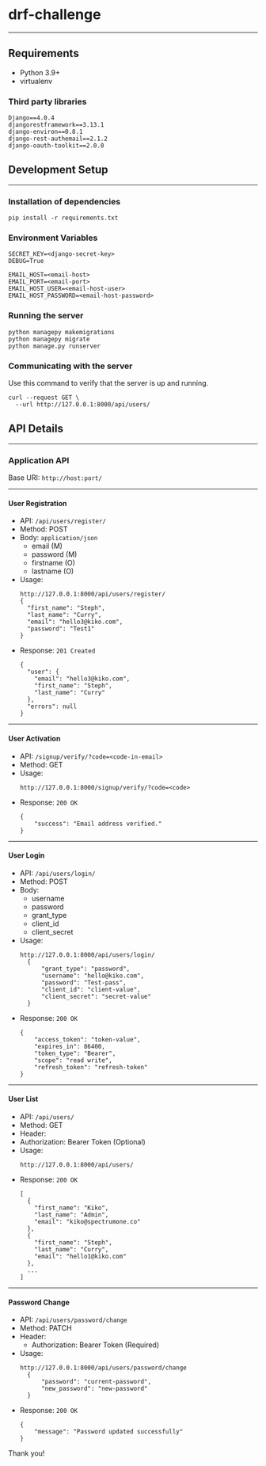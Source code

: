 # drf-challenge

----
## Requirements
* Python 3.9+
* virtualenv

### Third party libraries
```dotenv
Django==4.0.4
djangorestframework==3.13.1
django-environ==0.8.1
django-rest-authemail==2.1.2
django-oauth-toolkit==2.0.0
```

## Development Setup

---
### Installation of dependencies
```commandline
pip install -r requirements.txt
```

### Environment Variables
```dotenv
SECRET_KEY=<django-secret-key>
DEBUG=True

EMAIL_HOST=<email-host>
EMAIL_PORT=<email-port>
EMAIL_HOST_USER=<email-host-user>
EMAIL_HOST_PASSWORD=<email-host-password>
```
### Running the server
```commandline
python managepy makemigrations
python managepy migrate
python manage.py runserver
```

### Communicating with the server
Use this command to verify that the server is up and running.

```commandline
curl --request GET \
  --url http://127.0.0.1:8000/api/users/
```

## API Details

---
### Application API
Base URI: `http://host:port/`

---
#### User Registration
* API: `/api/users/register/`
* Method: POST
* Body: `application/json`
  * email (M)
  * password (M)
  * firstname (O)
  * lastname (O)
* Usage:
  ```commandline
  http://127.0.0.1:8000/api/users/register/
  {
    "first_name": "Steph",
    "last_name": "Curry",
    "email": "hello3@kiko.com",
    "password": "Test1"
  }
  ```
* Response: `201 Created`
    ```commandline
    {
      "user": {
        "email": "hello3@kiko.com",
        "first_name": "Steph",
        "last_name": "Curry"
      },
      "errors": null
    }
    ```
---
#### User Activation
* API: `/signup/verify/?code=<code-in-email>`
* Method: GET
* Usage:
  ```commandline
  http://127.0.0.1:8000/signup/verify/?code=<code>
  ```
* Response: `200 OK`
    ```commandline
    {
        "success": "Email address verified."
    }
    ```
---
#### User Login
* API: `/api/users/login/`
* Method: POST
* Body:
    * username
    * password
    * grant_type
    * client_id
    * client_secret
* Usage:
  ```commandline
  http://127.0.0.1:8000/api/users/login/
    {
        "grant_type": "password",
        "username": "hello@kiko.com",
        "password": "Test-pass",
        "client_id": "client-value",
        "client_secret": "secret-value"
    }
  ```
* Response: `200 OK`
    ```commandline
    {
        "access_token": "token-value",
        "expires_in": 86400,
        "token_type": "Bearer",
        "scope": "read write",
        "refresh_token": "refresh-token"
    }
    ```
---
#### User List
* API: `/api/users/`
* Method: GET
* Header:
 * Authorization: Bearer Token (Optional)
* Usage:
  ```commandline
  http://127.0.0.1:8000/api/users/
  ```
* Response: `200 OK`
    ```commandline
    [
      {
        "first_name": "Kiko",
        "last_name": "Admin",
        "email": "kiko@spectrumone.co"
      },
      {
        "first_name": "Steph",
        "last_name": "Curry",
        "email": "hello1@kiko.com"
      },
      ...
    ]
    ```
---
#### Password Change
* API: `/api/users/password/change`
* Method: PATCH
* Header:
  * Authorization: Bearer Token (Required)
* Usage:
  ```commandline
  http://127.0.0.1:8000/api/users/password/change
    {
        "password": "current-password",
        "new_password": "new-password"
    }
  ```
* Response: `200 OK`
    ```commandline
    {
        "message": "Password updated successfully"
    }
    ```

Thank you!
